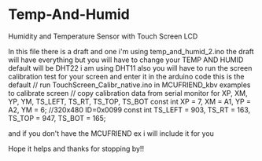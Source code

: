 # Temp-And-Humid

 Humidity and Temperature Sensor with Touch Screen LCD


In this file there is a draft and one i'm using temp_and_humid_2.ino the draft will have everything but you will have to change your TEMP AND HUMID default will be DHT22 i am using DHT11 also you will have to run the screen calibration test for your screen and enter it in the arduino code this is the default // run TouchScreen_Calibr_native.ino in MCUFRIEND_kbv examples to calibrate screen
// copy calibration data from serial monitor for XP, XM, YP, YM, TS_LEFT, TS_RT, TS_TOP, TS_BOT
const int XP = 7, XM = A1, YP = A2, YM = 6; //320x480 ID=0x0099
const int TS_LEFT = 903, TS_RT = 163, TS_TOP = 947, TS_BOT = 165;


and if you don't have the MCUFRIEND ex i will include it for you

Hope it helps and thanks for stopping by!!
